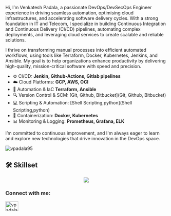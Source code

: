 Hi, I’m Venkatesh Padala, a passionate DevOps/DevSecOps Engineer experience in driving seamless automation, optimising cloud infrastructures, and accelerating software delivery cycles. With a strong foundation in IT and Telecom, I specialize in building Continuous Integration and Continuous Delivery (CI/CD) pipelines, automating complex deployments, and leveraging cloud services to create scalable and reliable solutions.

I thrive on transforming manual processes into efficient automated workflows, using tools like Terraform, Docker, Kubernetes, Jenkins, and Ansible. My goal is to help organizations enhance productivity by delivering high-quality, mission-critical software with speed and precision.

- ⚙️ CI/CD: **Jenkin, Github-Actions, Gitlab pipelines**
- ☁️ Cloud Platforms: **GCP, AWS, OCI**
- 🔧 Automation & IaC **Terraform, Ansible**
- 🔍 Version Control & SCM: [Git, Github, Bitbucket](Git, Github, Bitbucket)
- 💻 Scripting & Automation: [Shell Scripting,python](Shell Scripting,python)
- 🐳 Containerization: **Docker, Kubernetes**
- 📊 Monitoring & Logging: **Prometheus, Grafana, ELK**

I’m committed to continuous improvement, and I'm always eager to learn and explore new technologies that drive innovation in the DevOps space.
<p align="left"> <img src="https://komarev.com/ghpvc/?username=vpadala95&label=Profile%20views&color=0e75b6&style=flat" alt="vpadala95" /> </p>

## <a name="skills"></a>🛠️ Skillset

<p align="center">
  <a href="https://skillicons.dev">
    <img src="https://skillicons.dev/icons?i=git,kubernetes,docker,aws,bash,bitbucket,elasticsearch,gcp,github,githubactions,gitlab,grafana,jenkins,linux,nginx,postgres,prometheus,py,redis,terraform," />
  </a>
</p>
<h3 align="left">Connect with me:</h3>
<p align="left">
<a href="https://dev.to/vpadala" target="blank"><img align="center" src="https://raw.githubusercontent.com/rahuldkjain/github-profile-readme-generator/master/src/images/icons/Social/devto.svg" alt="vpadala" height="30" width="40" /></a>
</p>
